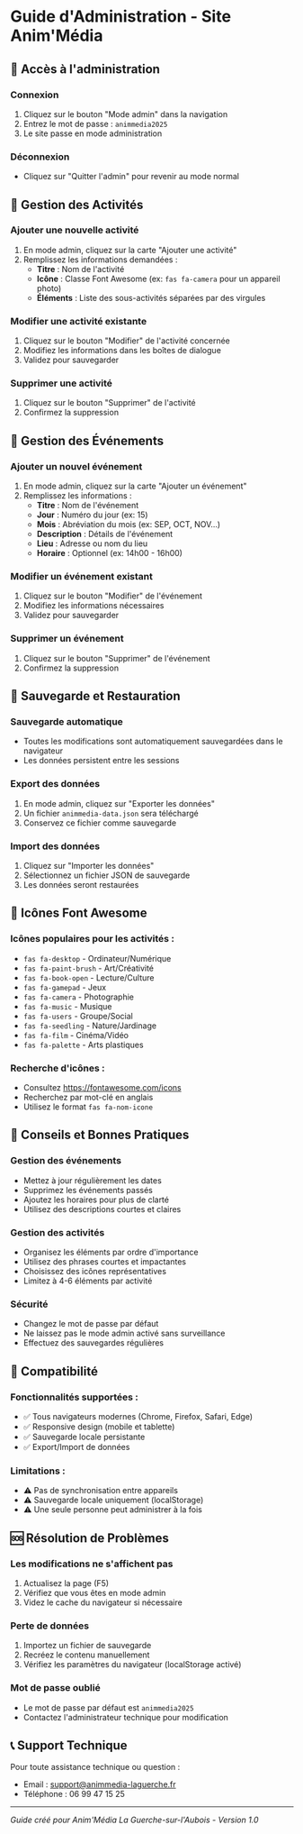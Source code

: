 # Guide d'Administration - Site Anim'Média

## 🔐 Accès à l'administration

### Connexion
1. Cliquez sur le bouton "Mode admin" dans la navigation
2. Entrez le mot de passe : `animmedia2025`
3. Le site passe en mode administration

### Déconnexion
- Cliquez sur "Quitter l'admin" pour revenir au mode normal

## 📝 Gestion des Activités

### Ajouter une nouvelle activité
1. En mode admin, cliquez sur la carte "Ajouter une activité"
2. Remplissez les informations demandées :
   - **Titre** : Nom de l'activité
   - **Icône** : Classe Font Awesome (ex: `fas fa-camera` pour un appareil photo)
   - **Éléments** : Liste des sous-activités séparées par des virgules

### Modifier une activité existante
1. Cliquez sur le bouton "Modifier" de l'activité concernée
2. Modifiez les informations dans les boîtes de dialogue
3. Validez pour sauvegarder

### Supprimer une activité
1. Cliquez sur le bouton "Supprimer" de l'activité
2. Confirmez la suppression

## 📅 Gestion des Événements

### Ajouter un nouvel événement
1. En mode admin, cliquez sur la carte "Ajouter un événement"
2. Remplissez les informations :
   - **Titre** : Nom de l'événement
   - **Jour** : Numéro du jour (ex: 15)
   - **Mois** : Abréviation du mois (ex: SEP, OCT, NOV...)
   - **Description** : Détails de l'événement
   - **Lieu** : Adresse ou nom du lieu
   - **Horaire** : Optionnel (ex: 14h00 - 16h00)

### Modifier un événement existant
1. Cliquez sur le bouton "Modifier" de l'événement
2. Modifiez les informations nécessaires
3. Validez pour sauvegarder

### Supprimer un événement
1. Cliquez sur le bouton "Supprimer" de l'événement
2. Confirmez la suppression

## 💾 Sauvegarde et Restauration

### Sauvegarde automatique
- Toutes les modifications sont automatiquement sauvegardées dans le navigateur
- Les données persistent entre les sessions

### Export des données
1. En mode admin, cliquez sur "Exporter les données"
2. Un fichier `animmedia-data.json` sera téléchargé
3. Conservez ce fichier comme sauvegarde

### Import des données
1. Cliquez sur "Importer les données"
2. Sélectionnez un fichier JSON de sauvegarde
3. Les données seront restaurées

## 🎨 Icônes Font Awesome

### Icônes populaires pour les activités :
- `fas fa-desktop` - Ordinateur/Numérique
- `fas fa-paint-brush` - Art/Créativité
- `fas fa-book-open` - Lecture/Culture
- `fas fa-gamepad` - Jeux
- `fas fa-camera` - Photographie
- `fas fa-music` - Musique
- `fas fa-users` - Groupe/Social
- `fas fa-seedling` - Nature/Jardinage
- `fas fa-film` - Cinéma/Vidéo
- `fas fa-palette` - Arts plastiques

### Recherche d'icônes :
- Consultez https://fontawesome.com/icons
- Recherchez par mot-clé en anglais
- Utilisez le format `fas fa-nom-icone`

## 🔧 Conseils et Bonnes Pratiques

### Gestion des événements
- Mettez à jour régulièrement les dates
- Supprimez les événements passés
- Ajoutez les horaires pour plus de clarté
- Utilisez des descriptions courtes et claires

### Gestion des activités
- Organisez les éléments par ordre d'importance
- Utilisez des phrases courtes et impactantes
- Choisissez des icônes représentatives
- Limitez à 4-6 éléments par activité

### Sécurité
- Changez le mot de passe par défaut
- Ne laissez pas le mode admin activé sans surveillance
- Effectuez des sauvegardes régulières

## 📱 Compatibilité

### Fonctionnalités supportées :
- ✅ Tous navigateurs modernes (Chrome, Firefox, Safari, Edge)
- ✅ Responsive design (mobile et tablette)
- ✅ Sauvegarde locale persistante
- ✅ Export/Import de données

### Limitations :
- ⚠️ Pas de synchronisation entre appareils
- ⚠️ Sauvegarde locale uniquement (localStorage)
- ⚠️ Une seule personne peut administrer à la fois

## 🆘 Résolution de Problèmes

### Les modifications ne s'affichent pas
1. Actualisez la page (F5)
2. Vérifiez que vous êtes en mode admin
3. Videz le cache du navigateur si nécessaire

### Perte de données
1. Importez un fichier de sauvegarde
2. Recréez le contenu manuellement
3. Vérifiez les paramètres du navigateur (localStorage activé)

### Mot de passe oublié
- Le mot de passe par défaut est `animmedia2025`
- Contactez l'administrateur technique pour modification

## 📞 Support Technique

Pour toute assistance technique ou question :
- Email : support@animmedia-laguerche.fr
- Téléphone : 06 99 47 15 25

---

*Guide créé pour Anim'Média La Guerche-sur-l'Aubois - Version 1.0*
